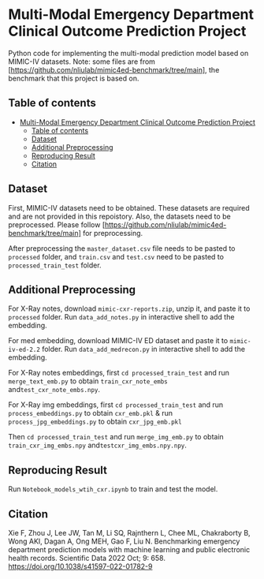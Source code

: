 Multi-Modal Emergency Department Clinical Outcome Prediction Project
=========================

Python code for implementing the multi-modal prediction model based on MIMIC-IV datasets. Note: some files are from [https://github.com/nliulab/mimic4ed-benchmark/tree/main], the benchmark that this project is based on. 

## Table of contents
- [Multi-Modal Emergency Department Clinical Outcome Prediction Project](#multi-modal-emergency-department-clinical-outcome-prediction-project)
  - [Table of contents](#table-of-contents)
  - [Dataset](#dataset)
  - [Additional Preprocessing](#additional-preprocessing)
  - [Reproducing Result](#reproducing-result)
  - [Citation](#citation)

## Dataset

First, MIMIC-IV datasets need to be obtained. These datasets are required and are not provided in this repoistory. Also, the datasets need to be preprocessed. Please follow [https://github.com/nliulab/mimic4ed-benchmark/tree/main] for preprocessing.

After preprocessing the `master_dataset.csv` file needs to be pasted to `processed` folder, and `train.csv` and `test.csv` need to be pasted to `processed_train_test` folder.


## Additional Preprocessing

For X-Ray notes, download `mimic-cxr-reports.zip`, unzip it, and paste it to `processed` folder. Run `data_add_notes.py` in interactive shell to add the embedding.

For med embedding, download MIMIC-IV ED dataset and paste it to `mimic-iv-ed-2.2` folder. Run `data_add_medrecon.py` in interactive shell to add the embedding.

For X-Ray notes embeddings, first `cd processed_train_test` and run `merge_text_emb.py` to obtain `train_cxr_note_embs` and`test_cxr_note_embs.npy`.

For X-Ray img embeddings, 
first `cd processed_train_test` and run `process_embeddings.py` to obtain `cxr_emb.pkl` & run `process_jpg_embeddings.py` to obtain `cxr_jpg_emb.pkl`

Then `cd processed_train_test` and run `merge_img_emb.py` to obtain `train_cxr_img_embs.npy` and`testcxr_img_embs.npy.npy`.

## Reproducing Result

Run `Notebook_models_wtih_cxr.ipynb` to train and test the model.


## Citation

Xie F, Zhou J, Lee JW, Tan M, Li SQ, Rajnthern L, Chee ML, Chakraborty B, Wong AKI, Dagan A, Ong MEH, Gao F, Liu N. Benchmarking emergency department prediction models with machine learning and public electronic health records. Scientific Data 2022 Oct; 9: 658. <https://doi.org/10.1038/s41597-022-01782-9>
